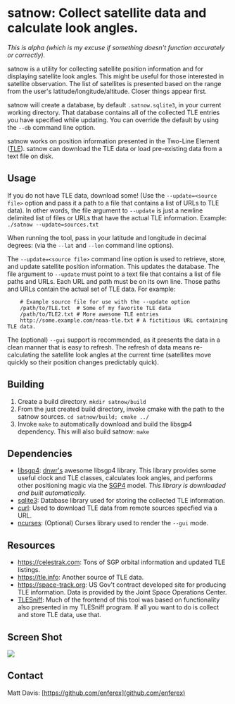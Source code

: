 satnow: Collect satellite data and calculate look angles.
=========================================================
*This is alpha (which is my excuse if something doesn't
function accurately or correctly).*

satnow is a utility for collecting satellite position information and for
displaying satellite look angles.  This might be useful for those interested in
satellite observation.  The list of satellites is presented based on the
range from the user's latitude/longitude/altitude.  Closer things appear first.

satnow will create a database, by default `.satnow.sqlite3`, in your current
working directory. That database contains all of the collected TLE entries you
have specified while updating. You can override the default by using the `--db`
command line option.

satnow works on position information presented in the Two-Line Element
([TLE](https://en.wikipedia.org/wiki/Two-line_element_set)). satnow can
download the TLE data or load pre-existing data from a text file on disk.

Usage
-----
If you do not have TLE data, download some! (Use the `--update=<source file>`
option and pass it a path to a file that contains a list of URLs to TLE data).
In other words, the file argument to `--update` is just a newline delimited
list of files or URLs that have the actual TLE information.
Example: `./satnow --update=sources.txt`

When running the tool, pass in your latitude and longitude in decimal degrees:
(via the `--lat` and `--lon` command line options).

The `--update=<source file>` command line option is used to retrieve, store, and
update satellite position information.  This updates the database. The file
argument to `--update` must point to a text file that contains a list of file
paths and URLs. Each URL and path must be on its own line. Those paths and URLs
contain
the actual set of TLE data.  For example:
```
    # Example source file for use with the --update option
    /path/to/TLE.txt  # Some of my favorite TLE data
    /path/to/TLE2.txt # More awesome TLE entries
    http://some.example.com/noaa-tle.txt # A fictitious URL containing TLE data.
```
The (optional) `--gui` support is recommended, as it presents the data in a
clean manner that is easy to refresh.  The refresh of data means re-calculating
the satellite look angles at the current time (satellites move quickly so their
position changes predictably quick).

Building
--------
1. Create a build directory. `mkdir satnow/build`
1. From the just created build directory, invoke cmake with the path to the
 satnow sources. `cd satnow/build; cmake ../`
1. Invoke `make` to automatically download and build the libsgp4 dependency.
This will also build satnow:  `make`

Dependencies
------------
* [libsgp4](https://github.com/dnwrnr/sgp4): [dnwr's](https://github.com/dnwrnr)
awesome libsgp4 library.  This library provides some useful clock and TLE
classes,  calculates look angles, and performs other positioning magic via the
[SGP4](https://en.wikipedia.org/wiki/Simplified_perturbations_models) model.
*This library is downloaded and built automatically.*
* [sqlite3](sqlite.org): Database library used for storing the collected TLE
  information.
* [curl](https://curl.haxx.se/libcurl/): Used to download TLE data from remote
sources specfied via a URL.
* [ncurses](https://www.gnu.org/software/ncurses/): (Optional) Curses library
used to render the `--gui` mode.

Resources
---------
* https://celestrak.com: Tons of SGP orbital information and
updated TLE listings.
* https://tle.info: Another source of TLE data.
* https://space-track.org:
US Gov't contract developed site for producing TLE information.  Data is
provided by the Joint Space Operations Center.
* [TLESniff](https://github.com/enferex/TLESniff):  Much of the frontend of this
tool was based on functionality also presented in my TLESniff program.  If all
you want to do is collect and store TLE data, use that.

Screen Shot
-----------
![](https://i.imgur.com/ewoQ2SU.png)

Contact
-------
Matt Davis: [https://github.com/enferex](github.com/enferex)
